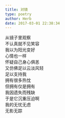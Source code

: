 ```yaml
---  
title: 对镜  
type: poetry  
author: Herb  
date: 2017-03-01 22:38:34    
---  
```

从镜子里观察  
不认真就不见笑容  
我以为阳光变好  
心情也一样    
怀疑自己身心俱恙  
又仿佛足以云淡风轻  
足以支持我  
拥有很多热忱    
但拥有仅是拥有  
我因遗失而残缺  
于是它沉重压迫啊  
我的无忧无虑  
无影无踪
